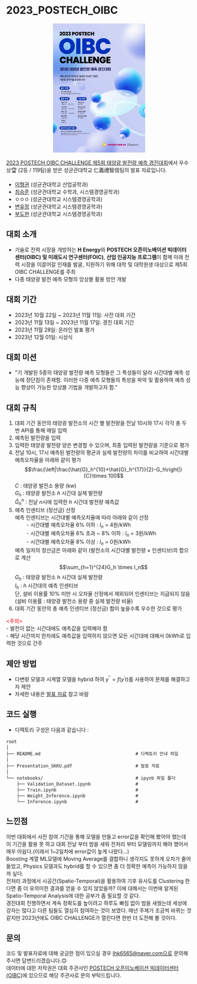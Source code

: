 # 2023_POSTECH_OIBC

<p align='center'>
    <img src='poster.jpeg' width='250' height='350'>
</p>

[2023 POSTECH OIBC CHALLENGE 제5회 태양광 발전량 예측 경진대회](https://o.solarkim.com/cmpt2023)에서 우수상:trophy: (2등 / 119팀)을 받은 성균관대학교 仁義禮智信팀의 발표 자료입니다.
- [이형권](https://github.com/lhk6565) (성균관대학교 산업공학과)
- [최승준](https://github.com/swanseacity) (성균관대학교 수학과, 시스템경영공학과)
- ㅇㅇㅇ (성균관대학교 시스템경영공학과)
- [변유정](https://github.com/HBHBYJYJ) (성균관대학교 시스템경영공학과)
- [부도현](https://github.com/DohyunBu) (성균관대학교 시스템경영공학과)


## 대회 소개
- 기술로 전력 시장을 개방하는 **H Energy**와 **POSTECH 오픈이노베이션 빅데이터 센터(OIBC) 및 미래도시 연구센터(FOIC)**, **산업 인공지능 프로그램**이 함께 미래 전력 시장을 이끌어갈 인재를 발굴, 지원하기 위해 대학 및 대학원생 대상으로 제5회 OIBC CHALLENGE를 주최
- 다종 태양광 발전 예측 모형의 앙상블 활용 방안 개발

## 대회 기간
- 2023년 10월 22일 ~ 2023년 11월 11일: 사전 대회 기간
- 2023년 11월 13일 ~ 2023년 11월 17일: 경진 대회 기간
- 2023년 11월 28일: 온라인 발표 평가
- 2023년 12월 01일: 시상식

## 대회 미션
- "기 개발된 5종의 태양광 발전량 예측 모형들은 그 특성들이 달라 시간대별 예측 성능에 장단점이 존재함. 이러한 다종 예측 모형들의 특성을 파악 및 활용하여 예측 성능 향상이 가능한 앙상블 기법을 개발하고자 함."

## 대회 규칙
1. 대회 기간 동안의 태양광 발전소의 시간 별 발전량을 전날 10시와 17시 각각 총 두 번 API를 통해 매일 입력
2. 예측된 발전량을 입력
3. 입력한 태양광 발전량 양은 변경할 수 있으며, 최종 입력된 발전량을 기준으로 평가
4. 전날 10시, 17시 예측된 발전량의 평균과 실제 발전량의 차이를 비교하여 시간대별 예측오차율을 아래와 같이 평가
$$\frac{\left|\frac{\hat{G}_h^{10}+\hat{G}_h^{17}}{2}-G_h\right|}{C}\times 100$$
$C$ : 태양광 발전소 용량 (kw) <br>
$G_h$ : 태양광 발전소 $h$ 시간대 실제 발전량 <br>
$\hat{G}_h^n$ : 전날 $n$시에 입력한 $h$ 시간대 발전량 예측값 <br>
5. 예측 인센티브 (정산금) 산정 <br>
예측 인센티브는 시간대별 예측오차율에 따라 아래와 같이 산정 <br>
&nbsp;&nbsp;&nbsp;&nbsp;&nbsp;&nbsp;&nbsp;&nbsp;\- 시간대별 예측오차율 6% 이하 : $I_n$ = 4원/kWh <br>
&nbsp;&nbsp;&nbsp;&nbsp;&nbsp;&nbsp;&nbsp;&nbsp;\- 시간대별 예측오차율 6% 초과 ~ 8% 이하 : $I_n$ = 3원/kWh <br>
&nbsp;&nbsp;&nbsp;&nbsp;&nbsp;&nbsp;&nbsp;&nbsp;\- 시간대별 예측오차율 8% 이상 : $I_n$ = 0원/kWh <br>
예측 일자의 정산금은 아래와 같이 (발전소의 시간대별 발전량 $\times$ 인센티브)의 합으로 계산
$$\sum_{h=1}^{24}G_h \times I_n$$
$G_h$ : 태양광 발전소 $h$ 시간대 실제 발전량 <br>
$I_h$ : $h$ 시간대의 예측 인센티브 <br>
단, 설비 이용률 10% 미만 시 오차율 산정에서 제외되어 인센티브는 지급되지 않음 <br>
(설비 이용률 : 태양광 발전소 용량 중 실제 발전량 비율) <br>
6. 대회 기간 동안의 총 예측 인센티브 (정산금) 합이 높을수록 우수한 것으로 평가

<span style="color:red"><주의></span> <br>
\- 발전이 없는 시간대에도 예측값을 입력해야 함 <br>
\- 해당 시간까지 한차례도 예측값을 입력하지 않으면 모든 시간대에 대해서 0kWh로 입력한 것으로 간주

## 제안 방법
- 다변량 모델과 시계열 모델을 hybrid 하여 $y^{''} = f(y^{'}t)$를 사용하여 문제를 해결하고자 제안
- 자세한 내용은 [발표 자료](https://github.com/lhk6565/2023_POSTECH_OIBC/blob/main/Presentation_SKKU.pdf) 참고 바람

## 코드 실행
- 디렉토리 구성은 다음과 같습니다 :
~~~
root
│
├── README.md                                    # 디렉토리 안내 파일
│
├── Presentation_SKKU.pdf                        # 발표 자료
│
└── notebooks/                                   # ipynb 파일 폴더
    ├── Validation_Dataset.ipynb                 # 
    ├── Train.ipynb                              #     
    ├── Weight_Inference.ipynb                   # 
    └── Inference.ipynb                          # 
~~~

## 느낀점
이번 대회에서 사전 참여 기간을 통해 모델을 만들고 error값을 확인해 봤어야 했는데 이 기간을 활용 못 하고 대회 전날 부터 밤을 새워 전처리 부터 모델링까지 해야 했어서 매우 아쉽다.(이래서 1~2일차에 error값이 높게 나왔다...)<br>
Boosting 계열 ML모델에 Moving Average를 결합하니 생각지도 못하게 오차가 줄어 들었고, Physics 모델과도 hybrid를 할 수 있으면 좀 더 정확한 예측이 가능하지 않을까 싶다.<br>
전처리 과정에서 시공간(Spatio-Temporal)을 활용하여 기후 유사도를 Clustering 한다면 좀 더 유의미한 결과를 얻을 수 있지 않았을까? 이에 대해서는 이번에 알게된 Spatio-Temporal Analysis에 대한 공부가 좀 필요할 것 같다.<br>
경진대회 진행하면서 계속 정확도를 높이려고 하루도 빠짐 없이 밤을 새웠는데 세상에 강자는 많다고 다른 팀들도 열심히 참여하는 것이 보였다. 매년 주제가 조금씩 바뀌는 것 같지만 2023년에도 OIBC CHALLENGE가 열린다면 한번 더 도전해 볼 것이다.

## 문의
코드 및 발표자료에 대해 궁금한 점이 있으실 경우 lhk6565@naver.com으로 문의해주시면 답변드리겠습니다.:blush:<br>
데이터에 대한 저작권은 대회 주관사인 [POSTECH 오픈이노베이션 빅데이터센터 (OIBC)](http://oibc.postech.ac.kr/)에 있으므로 해당 주관사로 문의 부탁드립니다.
